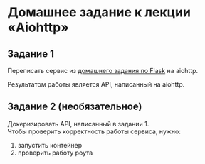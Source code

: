# Домашнее задание к лекции «Aiohttp»

## Задание 1

Переписать сервис из [домашнего задания по Flask](../2.1-flask) на aiohttp.

Результатом работы является API, написанный на aiohttp.

## Задание 2 (необязательное)

Докеризировать API, написанный в задании 1.  
Чтобы проверить корректность работы сервиса, нужно:
1. запустить контейнер
2. проверить работу роута
